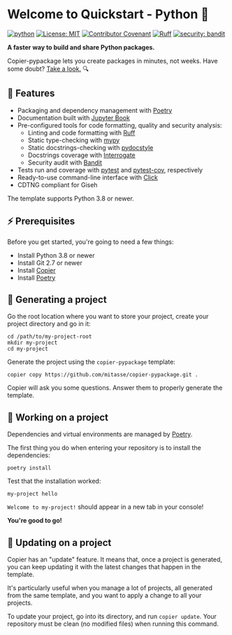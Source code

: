 # Welcome to Quickstart - Python 👋

[![python](https://img.shields.io/badge/python-%3E%3D3.10-blue)](https://www.python.org)
[![License: MIT](https://img.shields.io/badge/License-MIT-yellow.svg)](LICENSE)
[![Contributor Covenant](https://img.shields.io/badge/Contributor%20Covenant-2.1-4baaaa.svg)](CODE_OF_CONDUCT.md)
[![Ruff](https://img.shields.io/endpoint?url=https://raw.githubusercontent.com/astral-sh/ruff/main/assets/badge/v2.json)](https://github.com/astral-sh/ruff)
[![security: bandit](https://img.shields.io/badge/security-bandit-yellow.svg)](https://github.com/PyCQA/bandit)

**A faster way to build and share Python packages.**

Copier-pypackage lets you create packages in minutes, not weeks. Have some doubt? [Take a look.](https://github.com/mitasse/my-project) 🔍

## 🔧 Features

- Packaging and dependency management with [Poetry]
- Documentation built with [Jupyter Book]
- Pre-configured tools for code formatting, quality and security analysis:
    - Linting and code formatting with [Ruff]
    - Static type-checking with [mypy]
    - Static docstrings-checking with [pydocstyle]
    - Docstrings coverage with [Interrogate]
    - Security audit with [Bandit]
- Tests run and coverage with [pytest] and [pytest-cov], respectively
- Ready-to-use command-line interface with [Click]
- CDTNG compliant for Giseh

The template supports Python 3.8 or newer.

[bandit]: https://github.com/PyCQA/bandit

[interrogate]: https://interrogate.readthedocs.io

[mypy]: http://mypy-lang.org/

[poetry]: https://python-poetry.org/

[pydocstyle]: http://www.pydocstyle.org/

[pytest]: https://docs.pytest.org/en/latest/

[pytest-cov]: https://pytest-cov.readthedocs.io/en/latest/

[ruff]: https://docs.astral.sh/ruff/

[jupyter book]: https://jupyterbook.org/en/stable/intro.html

[click]: https://click.palletsprojects.com/

## ⚡ Prerequisites

Before you get started, you're going to need a few things:

- Install Python 3.8 or newer
- Install Git 2.7 or newer
- Install [Copier](https://copier.readthedocs.io/en/stable/)
- Install [Poetry](https://python-poetry.org/)

## 🚀 Generating a project

Go the root location where you want to store your project, create your project directory and go in it:

```commandline
cd /path/to/my-project-root
mkdir my-project
cd my-project
```

Generate the project using the `copier-pypackage` template:

```commandline
copier copy https://github.com/mitasse/copier-pypackage.git .
```

Copier will ask you some questions. Answer them to properly generate the template.

## 👷 Working on a project

Dependencies and virtual environments are managed by [Poetry].

The first thing you do when entering your repository is to install the dependencies:

```commandline
poetry install
```

Test that the installation worked:

```commandline
my-project hello
```

`Welcome to my-project!` should appear in a new tab in your console!

**You're good to go!**

## 📌 Updating on a project

Copier has an "update" feature. It means that, once a project is generated, you can keep updating it
with the latest changes that happen in the template.

It's particularly useful when you manage a lot of projects, all generated from the same template,
and you want to apply a change to all your projects.

To update your project, go into its directory, and run `copier update`. Your repository must be
clean (no modified files) when running this command.

